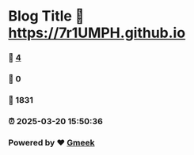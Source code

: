 # Blog Title :link: https://7r1UMPH.github.io 
### :page_facing_up: [4](https://7r1UMPH.github.io/tag.html) 
### :speech_balloon: 0 
### :hibiscus: 1831 
### :alarm_clock: 2025-03-20 15:50:36 
### Powered by :heart: [Gmeek](https://github.com/Meekdai/Gmeek)
